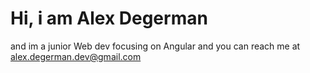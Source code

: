 # Hi, i am Alex Degerman
  and im a junior Web dev focusing on Angular and you can reach me at alex.degerman.dev@gmail.com
<!---
AlexDegerman/AlexDegerman is a ✨ special ✨ repository because its `README.md` (this file) appears on your GitHub profile.
You can click the Preview link to take a look at your changes.
--->
